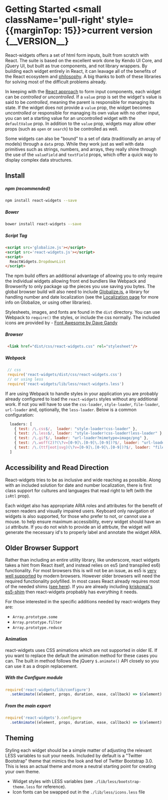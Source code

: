 # Getting Started <small className='pull-right' style={{marginTop: 15}}>current version {\_\_VERSION\_\_}</small>

React-widgets offers a set of html form inputs, built from scratch with React. The suite is based on the excellent 
work done by Kendo UI Core, and jQuery UI, but built as true components, and not library wrappers. By 
building each widget entirely in React, it can leavage all of the benefits of the React ecosystem 
and [philosophy](http://facebook.github.io/react/blog/2013/11/05/thinking-in-react.html). A big thanks to both of these libraries for solving most of the difficult problems already.

In keeping with the [React approach](http://facebook.github.io/react/docs/forms.html#controlled-components) to form input components, each widget can be <em>controlled</em> or <em>uncontrolled</em>. If a `value` prop 
is set the widget's value is said to be <em>controlled</em>, meaning the parent is responsible for managing its 
state. If the widget does not provide a `value` prop, the widget becomes <em>uncontrolled</em> or responsible for managing its own value with no other input, you can set a starting value for an uncontrolled widget with the `defaultValue` prop. In addition to the `value` prop, widgets may allow other props (such as `open` or `search`) to be controlled as well. 

Some widgets can also be "bound" to a set of data (traditionally an array of models) through a `data` prop. While they work just as well with data primitives such as strings, numbers, and arrays, they really shine through the use of the 
`valueField` and `textField` props, which offer a quick way to display complex data structures.

## Install

##### npm (recommended)
```sh
npm install react-widgets --save
```

##### Bower
```sh
bower install react-widgets --save
```

##### Script Tag
```html
<script src='globalize.js'></script>
<script src='react-widgets.js'></script>
<script>
  ReactWidgets.DropdownList
</script>
```

The npm build offers an additional advantage of allowing you to only require the individual widgets allowing front end bundlers like Webpack 
and Browserify to only package up the pieces you use saving you bytes. The global browser build will also need to 
include [Globalize.js](https://github.com/jquery/globalize/tree/79ae658b842f75f58199d6e9074e01f7ce207468), a library for handling number and date localization (see the [Localization page](i18n) for more info on Globalize, or using other libraries).

Stylesheets, images, and fonts are found in the `dist` directory. You can use Webpack to `require()` the styles,
or include the css normally. The included icons are provided by - <a href="http://fontawesome.io">Font Awesome by Dave Gandy</a>


##### Browser

```html
 <link href="dist/css/react-widgets.css" rel="stylesheet"/>
```

##### Webpack

```js
 // css
 require('react-widgets/dist/css/react-widgets.css')
 // or using less
 require('react-widgets/lib/less/react-widgets.less')
```

If are using Webpack to handle styles in your application you are probably already configured to load the `react-widgets` styles without any additional work. If not you will have to use the `css-loader`, `style-loader`, `file-loader`, `url-loader` and, optionally, the `less-loader`. Below is a common configuration:

```js
  loaders: [
    { test: /\.css$/,  loader: "style-loader!css-loader" },
    { test: /\.less$/, loader: "style-loader!css-loader!less-loader" },
    { test: /\.gif$/, loader: "url-loader?mimetype=image/png" },
    { test: /\.woff(2)?(\?v=[0-9]\.[0-9]\.[0-9])?$/, loader: "url-loader?mimetype=application/font-woff" },
    { test: /\.(ttf|eot|svg)(\?v=[0-9]\.[0-9]\.[0-9])?$/, loader: "file-loader?name=[name].[ext]" },
  ]
```

## Accessibility and Read Direction

React-widgets tries to be as inclusive and wide reaching as possible. Along with an included solution for
date and number localization, there is first class support for cultures and languages that read
right to left (with the `isRtl` prop).

Each widget also has appropriate ARIA roles and attributes for the benefit of screen readers and visually
impaired users. Keyboard only navigation of widgets is also supported, for those who prefer to not,
or cannot use a mouse. to help ensure maximum accessibility, every widget should have
an `id` attribute. If you do not wish to provide an id attrbute, the widget will generate
the necessary id's to properly label and annotate the widget ARIA.

## Older Browser Support

Rather than including an entire utility library, like underscore, react widgets takes a hint from React itself, 
and instead relies on es5 (and transpiled es6) functionality. For most browsers this is will not be an issue, as es5 
is [very well supported](http://kangax.github.io/compat-table/es5/) by modern browsers. However older browsers will need the required functionality polyfilled. In most cases React already requires most of the needed shims ([see here](http://facebook.github.io/react/docs/working-with-the-browser.html#polyfills-needed-to-support-older-browsers)). If you are already including [kriskowal's es5-shim](https://github.com/es-shims/es5-shim') then react-widgets propbably has everything it needs.

For those interested in the specific additions needed by react-widgets they are:

- `Array.prototype.some`
- `Array.prototype.filter`
- `Array.prototype.reduce`

#### Animation
react-widgets uses CSS animations which are not supported in older IE. If you want to replace the default the animation method for these cases you can. The built in method follows the jQuery `$.animate()` API closely so you can use it as a dropin replacement.

##### With the Configure module
```js
require('react-widgets/lib/configure')
  .setAnimate((element, props, duration, ease, callback) => $(element).animate(props, duration, callback))
```
##### From the main export
```js
require('react-widgets').configure
  .setAnimate((element, props, duration, ease, callback) => $(element).animate(props, duration, callback))
```

## Theming

Styling each widget should be a simple matter of adjusting the relevant LESS variables to suit your needs.
Included by default is a "Twitter Bootstrap" theme that mimics the look and feel of Twitter Bootstrap 3.0.
This is less an actual theme and more a neutral starting point for creating your own theme.

- Widget styles with LESS variables (see `./lib/less/bootstrap-theme.less` for reference).
- Icon fonts can be swapped out in the `./lib/less/icons.less` file
